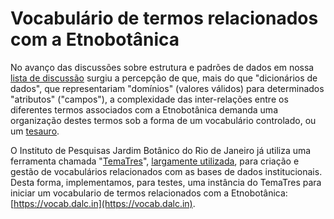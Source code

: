 # Vocabulário de termos relacionados com a Etnobotânica

No avanço das discussões sobre estrutura e padrões de dados em nossa [lista de discussão](https://listas.rnp.br/mailman/listinfo/etnodata) surgiu a percepção de que, mais do que "dicionários de dados", que representariam "domínios" (valores válidos) para determinados "atributos" ("campos"), a complexidade das inter-relações entre os diferentes termos associados com a Etnobotânica demanda uma organização destes termos sob a forma de um vocabulário controlado, ou um [tesauro](https://pt.wikipedia.org/wiki/Tesauro).

O Instituto de Pesquisas Jardim Botânico do Rio de Janeiro já utiliza uma ferramenta chamada "[TemaTres](https://vocabularyserver.com/)", [largamente utilizada](https://vocabularyserver.com/vocabularies/), para criação e gestão de vocabulários relacionados com as bases de dados institucionais. Desta forma, implementamos, para testes, uma instância do TemaTres para iniciar um vocabulario de termos relacionados com a Etnobotânica: [https://vocab.dalc.in](https://vocab.dalc.in).

